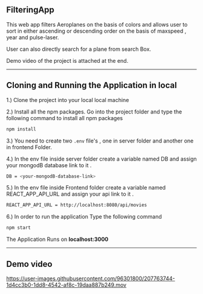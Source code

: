 ## FilteringApp
This web app filters Aeroplanes on the basis of colors and 
allows user to sort in either ascending or descending order 
on the basis of maxspeed , year and pulse-laser.

User can also directly search for a plane from search Box.
 
Demo video of the project is attached at the end. 

----------------------------------------------------

## Cloning and Running the Application in local

1.) Clone the project into your local local machine 

2.) Install all the npm packages. Go into the project folder and type the following command to install all npm packages

```bash
npm install
```

3.) You need to create two ```.env```  file's , one in server folder and another one in frontend Folder.

4.) In the env file inside server folder create a variable
named DB and assign your mongodB database link to it .

```bash
DB = <your-mongodB-database-link>
```

5.) In the env file inside Frontend folder create a variable
named REACT_APP_API_URL and assign your api link to it .

```bash
REACT_APP_API_URL = http://localhost:8080/api/movies
```

6.) In order to run the application Type the following command

```bash
npm start
```

The Application Runs on **localhost:3000**

--------------------------------------------------

## Demo video

https://user-images.githubusercontent.com/96301800/207763744-1d4cc3b0-1dd8-4542-af8c-19daa887b249.mov

